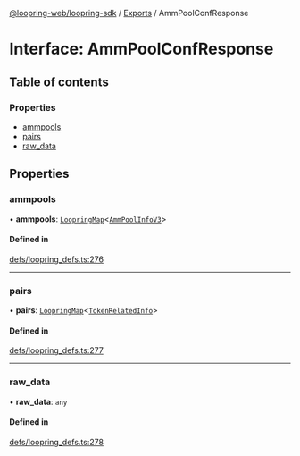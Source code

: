[@loopring-web/loopring-sdk](../README.md) / [Exports](../modules.md) / AmmPoolConfResponse

# Interface: AmmPoolConfResponse

## Table of contents

### Properties

- [ammpools](AmmPoolConfResponse.md#ammpools)
- [pairs](AmmPoolConfResponse.md#pairs)
- [raw\_data](AmmPoolConfResponse.md#raw_data)

## Properties

### ammpools

• **ammpools**: [`LoopringMap`](LoopringMap.md)<[`AmmPoolInfoV3`](AmmPoolInfoV3.md)\>

#### Defined in

[defs/loopring_defs.ts:276](https://github.com/Loopring/loopring_sdk/blob/18accaa/src/defs/loopring_defs.ts#L276)

___

### pairs

• **pairs**: [`LoopringMap`](LoopringMap.md)<[`TokenRelatedInfo`](TokenRelatedInfo.md)\>

#### Defined in

[defs/loopring_defs.ts:277](https://github.com/Loopring/loopring_sdk/blob/18accaa/src/defs/loopring_defs.ts#L277)

___

### raw\_data

• **raw\_data**: `any`

#### Defined in

[defs/loopring_defs.ts:278](https://github.com/Loopring/loopring_sdk/blob/18accaa/src/defs/loopring_defs.ts#L278)
